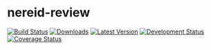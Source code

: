 nereid-review
=============

[![Build Status](https://travis-ci.org/openlabs/nereid-review.svg?branch=develop)](https://travis-ci.org/openlabs/nereid-review)
[![Downloads](https://pypip.in/download/trytond_nereid_review/badge.svg)](https://pypi.python.org/pypi/trytond_nereid_review/)
[![Latest Version](https://pypip.in/version/trytond_nereid_review/badge.svg)](https://pypi.python.org/pypi/trytond_nereid_review/)
[![Development Status](https://pypip.in/status/trytond_nereid_review/badge.svg)](https://pypi.python.org/pypi/trytond_nereid_review/)
[![Coverage Status](https://coveralls.io/repos/openlabs/nereid-review/badge.svg?branch=develop)](https://coveralls.io/r/openlabs/nereid-review?branch=develop)
